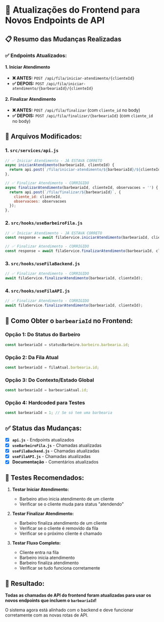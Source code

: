 # 🔧 **Atualizações do Frontend para Novos Endpoints de API**

## 📋 **Resumo das Mudanças Realizadas**

### **✅ Endpoints Atualizados:**

#### **1. Iniciar Atendimento**
- **❌ ANTES:** `POST /api/fila/iniciar-atendimento/{clienteId}`
- **✅ DEPOIS:** `POST /api/fila/iniciar-atendimento/{barbeariaId}/{clienteId}`

#### **2. Finalizar Atendimento**
- **❌ ANTES:** `POST /api/fila/finalizar` (com `cliente_id` no body)
- **✅ DEPOIS:** `POST /api/fila/finalizar/{barbeariaId}` (com `cliente_id` no body)

## 🔧 **Arquivos Modificados:**

### **1. `src/services/api.js`**
```javascript
// ✅ Iniciar Atendimento - JÁ ESTAVA CORRETO
async iniciarAtendimento(barbeariaId, clienteId) {
  return api.post(`/fila/iniciar-atendimento/${barbeariaId}/${clienteId}`, {});
},

// ✅ Finalizar Atendimento - CORRIGIDO
async finalizarAtendimento(barbeariaId, clienteId, observacoes = '') {
  return api.post(`/fila/finalizar/${barbeariaId}`, {
    cliente_id: clienteId,
    observacoes: observacoes
  });
},
```

### **2. `src/hooks/useBarbeiroFila.js`**
```javascript
// ✅ Iniciar Atendimento - JÁ ESTAVA CORRETO
const response = await filaService.iniciarAtendimento(barbeariaId, clienteId);

// ✅ Finalizar Atendimento - CORRIGIDO
const response = await filaService.finalizarAtendimento(barbeariaId, clienteId, observacoes);
```

### **3. `src/hooks/useFilaBackend.js`**
```javascript
// ✅ Finalizar Atendimento - CORRIGIDO
await filaService.finalizarAtendimento(barbeariaId, clienteId);
```

### **4. `src/hooks/useFilaAPI.js`**
```javascript
// ✅ Finalizar Atendimento - CORRIGIDO
await filaService.finalizarAtendimento(barbeariaId, clienteId);
```

## 🎯 **Como Obter o `barbeariaId` no Frontend:**

### **Opção 1: Do Status do Barbeiro**
```javascript
const barbeariaId = statusBarbeiro.barbeiro.barbearia.id;
```

### **Opção 2: Da Fila Atual**
```javascript
const barbeariaId = filaAtual.barbearia.id;
```

### **Opção 3: Do Contexto/Estado Global**
```javascript
const barbeariaId = barbeariaAtual.id;
```

### **Opção 4: Hardcoded para Testes**
```javascript
const barbeariaId = 1; // Se só tem uma barbearia
```

## ✅ **Status das Mudanças:**

- [x] **`api.js`** - Endpoints atualizados
- [x] **`useBarbeiroFila.js`** - Chamadas atualizadas
- [x] **`useFilaBackend.js`** - Chamadas atualizadas
- [x] **`useFilaAPI.js`** - Chamadas atualizadas
- [x] **Documentação** - Comentários atualizados

## 🧪 **Testes Recomendados:**

1. **Testar Iniciar Atendimento:**
   - Barbeiro ativo inicia atendimento de um cliente
   - Verificar se o cliente muda para status "atendendo"

2. **Testar Finalizar Atendimento:**
   - Barbeiro finaliza atendimento de um cliente
   - Verificar se o cliente é removido da fila
   - Verificar se o próximo cliente é chamado

3. **Testar Fluxo Completo:**
   - Cliente entra na fila
   - Barbeiro inicia atendimento
   - Barbeiro finaliza atendimento
   - Verificar se tudo funciona corretamente

## 🎉 **Resultado:**

**Todas as chamadas de API do frontend foram atualizadas para usar os novos endpoints que incluem o `barbeariaId`!**

O sistema agora está alinhado com o backend e deve funcionar corretamente com as novas rotas de API. 
